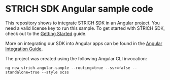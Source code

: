 # STRICH SDK Angular sample code

This repository shows to integrate STRICH SDK in an Angular project.
You need a valid license key to run this sample. To get started with STRICH SDK, check out to the [Getting Started](https://docs.strich.io/getting-started.html) guide.

More on integrating our SDK into Angular apps can be found in the [Angular Integration Guide](https://docs.strich.io/angular-integration-guide.html).

The project was created using the following Angular CLI invocation:

```shell
ng new strich-angular-sample --routing=true --ssr=false --standalone=true --style scss
```
